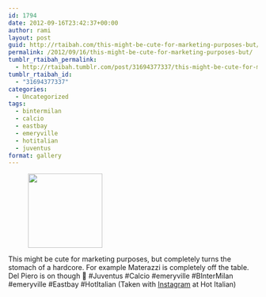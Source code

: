 ```yaml
---
id: 1794
date: 2012-09-16T23:42:37+00:00
author: rami
layout: post
guid: http://rtaibah.com/this-might-be-cute-for-marketing-purposes-but/
permalink: /2012/09/16/this-might-be-cute-for-marketing-purposes-but/
tumblr_rtaibah_permalink:
  - http://rtaibah.tumblr.com/post/31694377337/this-might-be-cute-for-marketing-purposes-but
tumblr_rtaibah_id:
  - "31694377337"
categories:
  - Uncategorized
tags:
  - bintermilan
  - calcio
  - eastbay
  - emeryville
  - hotitalian
  - juventus
format: gallery
---
```

<div id='gallery-80' class='gallery galleryid-1794 gallery-columns-3 gallery-size-thumbnail'>
  <figure class='gallery-item'> 
  
  <div class='gallery-icon landscape'>
    <a href='http://139.59.20.41/2012/09/16/this-might-be-cute-for-marketing-purposes-but/attachment/1795/'><img width="150" height="150" src="http://139.59.20.41/wp-content/uploads/2012/09/tumblr_magv71TleC1qb4qlko1_1280-150x150.jpg" class="attachment-thumbnail size-thumbnail" alt="" srcset="http://139.59.20.41/wp-content/uploads/2012/09/tumblr_magv71TleC1qb4qlko1_1280-150x150.jpg 150w, http://139.59.20.41/wp-content/uploads/2012/09/tumblr_magv71TleC1qb4qlko1_1280-300x300.jpg 300w, http://139.59.20.41/wp-content/uploads/2012/09/tumblr_magv71TleC1qb4qlko1_1280-100x100.jpg 100w, http://139.59.20.41/wp-content/uploads/2012/09/tumblr_magv71TleC1qb4qlko1_1280.jpg 612w" sizes="100vw" /></a>
  </div></figure>
</div>

This might be cute for marketing purposes, but completely turns the stomach of a hardcore. For example Materazzi is completely off the table. Del Piero is on though 🙂 #Juventus #Calcio #emeryville #BInterMilan #emeryville #Eastbay #HotItalian (Taken with [Instagram](http://instagram.com) at Hot Italian)
